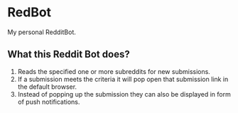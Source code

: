 # RedBot

My personal RedditBot.

## What this Reddit Bot does?

1. Reads the specified one or more subreddits for new submissions.
2. If a submission meets the criteria it will pop open that submission link in the default browser.
3. Instead of popping up the submission they can also be displayed in form of push notifications.
